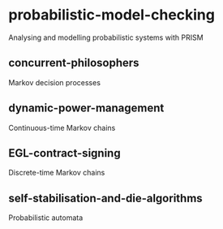 # probabilistic-model-checking

Analysing and modelling probabilistic systems with PRISM

## concurrent-philosophers
Markov decision processes

## dynamic-power-management
Continuous-time Markov chains

## EGL-contract-signing
Discrete-time Markov chains

## self-stabilisation-and-die-algorithms
Probabilistic automata
